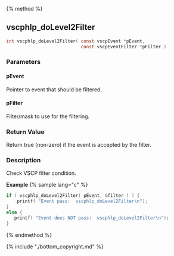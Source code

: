 
{% method %}
## vscphlp_doLevel2Filter

```c
int vscphlp_doLevel2Filter( const vscpEvent *pEvent, 
                            const vscpEventFilter *pFilter )
```

### Parameters

#### pEvent
Pointer to event that should be filtered.

#### pFilter
Filter/mask to use for the filtering.

### Return Value
Return true (non-zero) if the event is accepted by the filter. 

### Description
Check VSCP filter condition. 

**Example** {% sample lang="c" %}

```c
if ( vscphlp_doLevel2Filter( pEvent, &filter ) ) {
    printf( "Event pass:  vscphlp_doLevel2Filter\n");
}
else {
   printf( "Event does NOT pass:  vscphlp_doLevel2Filter\n");
}
```

{% endmethod %}

{% include "./bottom_copyright.md" %}
